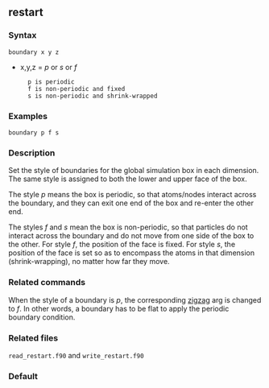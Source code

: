 ## restart

### Syntax

	boundary x y z

* x,y,z = _p_ or _s_ or _f_

		p is periodic
		f is non-periodic and fixed
		s is non-periodic and shrink-wrapped

### Examples

	boundary p f s

### Description

Set the style of boundaries for the global simulation box in each dimension. The same style is assigned to both the lower and upper face of the box.

The style _p_ means the box is periodic, so that atoms/nodes interact across the boundary, and they can exit one end of the box and re-enter the other end.

The styles _f_ and _s_ mean the box is non-periodic, so that particles do not interact across the boundary and do not move from one side of the box to the other. For style _f_, the position of the face is fixed. For style _s_, the position of the face is set so as to encompass the atoms in that dimension (shrink-wrapping), no matter how far they move.

### Related commands

When the style of a boundary is _p_, the corresponding [zigzag](zigzag.md) arg is changed to _f_. In other words, a boundary has to be flat to apply the periodic boundary condition.

### Related files

`read_restart.f90` and `write_restart.f90`

### Default

